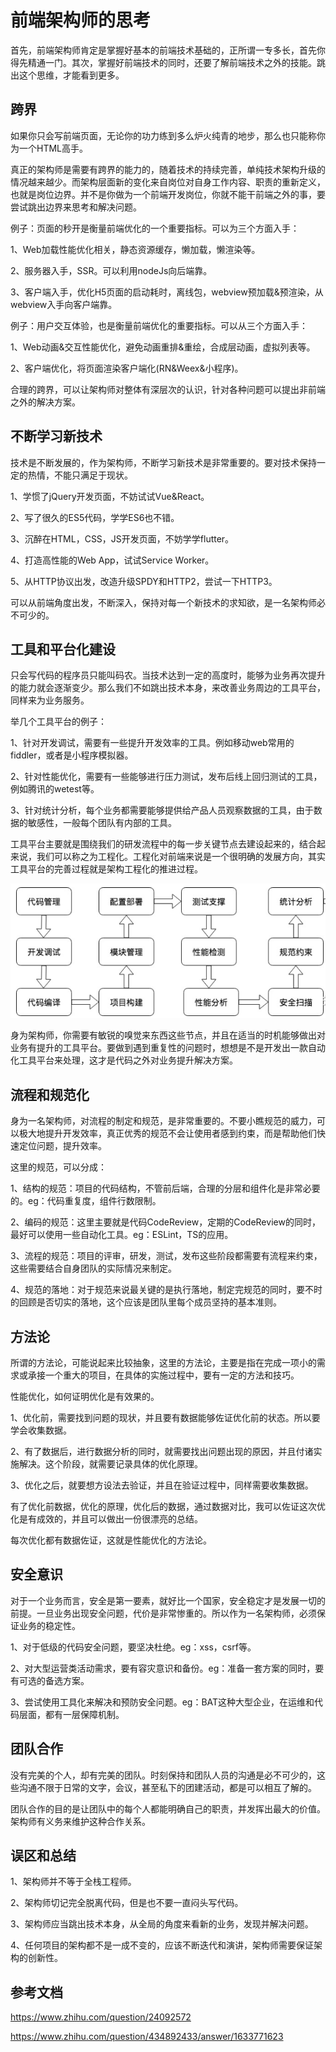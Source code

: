 # 前端架构师的思考

首先，前端架构师肯定是掌握好基本的前端技术基础的，正所谓一专多长，首先你得先精通一门。其次，掌握好前端技术的同时，还要了解前端技术之外的技能。跳出这个思维，才能看到更多。

## 跨界

如果你只会写前端页面，无论你的功力练到多么炉火纯青的地步，那么也只能称你为一个HTML高手。

真正的架构师是需要有跨界的能力的，随着技术的持续完善，单纯技术架构升级的情况越来越少。而架构层面新的变化来自岗位对自身工作内容、职责的重新定义，也就是岗位边界。并不是你做为一个前端开发岗位，你就不能干前端之外的事，要尝试跳出边界来思考和解决问题。

例子：页面的秒开是衡量前端优化的一个重要指标。可以为三个方面入手：

1、Web加载性能优化相关，静态资源缓存，懒加载，懒渲染等。

2、服务器入手，SSR。可以利用nodeJs向后端靠。

3、客户端入手，优化H5页面的启动耗时，离线包，webview预加载&预渲染，从webview入手向客户端靠。

例子：用户交互体验，也是衡量前端优化的重要指标。可以从三个方面入手：

1、Web动画&交互性能优化，避免动画重排&重绘，合成层动画，虚拟列表等。

2、客户端优化，将页面渲染客户端化(RN&Weex&小程序)。

合理的跨界，可以让架构师对整体有深层次的认识，针对各种问题可以提出非前端之外的解决方案。

## 不断学习新技术

技术是不断发展的，作为架构师，不断学习新技术是非常重要的。要对技术保持一定的热情，不能只满足于现状。

1、学惯了jQuery开发页面，不妨试试Vue&React。

2、写了很久的ES5代码，学学ES6也不错。

3、沉醉在HTML，CSS，JS开发页面，不妨学学flutter。

4、打造高性能的Web App，试试Service Worker。

5、从HTTP协议出发，改造升级SPDY和HTTP2，尝试一下HTTP3。

可以从前端角度出发，不断深入，保持对每一个新技术的求知欲，是一名架构师必不可少的。

## 工具和平台化建设

只会写代码的程序员只能叫码农。当技术达到一定的高度时，能够为业务再次提升的能力就会逐渐变少。那么我们不如跳出技术本身，来改善业务周边的工具平台，同样来为业务服务。

举几个工具平台的例子：

1、针对开发调试，需要有一些提升开发效率的工具。例如移动web常用的fiddler，或者是小程序模拟器。

2、针对性能优化，需要有一些能够进行压力测试，发布后线上回归测试的工具，例如腾讯的wetest等。

3、针对统计分析，每个业务都需要能够提供给产品人员观察数据的工具，由于数据的敏感性，一般每个团队有内部的工具。

工具平台主要就是围绕我们的研发流程中的每一步关键节点去建设起来的，结合起来说，我们可以称之为工程化。工程化对前端来说是一个很明确的发展方向，其实工具平台的完善过程就是架构工程化的推进过程。

![工具和平台化流程节点](/note/assets/imgs/fe-tool-platform.png)

身为架构师，你需要有敏锐的嗅觉来东西这些节点，并且在适当的时机能够做出对业务有提升的工具平台。要做到遇到重复性的问题时，想想是不是开发出一款自动化工具平台来处理，这才是代码之外对业务提升解决方案。

## 流程和规范化

身为一名架构师，对流程的制定和规范，是非常重要的。不要小瞧规范的威力，可以极大地提升开发效率，真正优秀的规范不会让使用者感到约束，而是帮助他们快速定位问题，提升效率。

这里的规范，可以分成：

1、结构的规范：项目的代码结构，不管前后端，合理的分层和组件化是非常必要的。eg：代码重复度，组件行数限制。

2、编码的规范：这里主要就是代码CodeReview，定期的CodeReview的同时，最好可以使用一些自动化工具。eg：ESLint，TS的应用。

3、流程的规范：项目的评审，研发，测试，发布这些阶段都需要有流程来约束，这些需要结合自身团队的实际情况来制定。

4、规范的落地：对于规范来说最关键的是执行落地，制定完规范的同时，要不时的回顾是否切实的落地，这个应该是团队里每个成员坚持的基本准则。

## 方法论

所谓的方法论，可能说起来比较抽象，这里的方法论，主要是指在完成一项小的需求或承接一个重大的项目，在具体的实施过程中，要有一定的方法和技巧。

性能优化，如何证明优化是有效果的。

1、优化前，需要找到问题的现状，并且要有数据能够佐证优化前的状态。所以要学会收集数据。

2、有了数据后，进行数据分析的同时，就需要找出问题出现的原因，并且付诸实施解决。这个阶段，就需要记录具体的优化原理。

3、优化之后，就要想方设法去验证，并且在验证过程中，同样需要收集数据。

有了优化前数据，优化的原理，优化后的数据，通过数据对比，我可以佐证这次优化是有成效的，并且可以做出一份很漂亮的总结。

每次优化都有数据佐证，这就是性能优化的方法论。

## 安全意识

对于一个业务而言，安全是第一要素，就好比一个国家，安全稳定才是发展一切的前提。一旦业务出现安全问题，代价是非常惨重的。所以作为一名架构师，必须保证业务的稳定性。

1、对于低级的代码安全问题，要坚决杜绝。eg：xss，csrf等。

2、对大型运营类活动需求，要有容灾意识和备份。eg：准备一套方案的同时，要有可选的备选方案。

3、尝试使用工具化来解决和预防安全问题。eg：BAT这种大型企业，在运维和代码层面，都有一层保障机制。

## 团队合作

没有完美的个人，却有完美的团队。时刻保持和团队人员的沟通是必不可少的，这些沟通不限于日常的文字，会议，甚至私下的团建活动，都是可以相互了解的。

团队合作的目的是让团队中的每个人都能明确自己的职责，并发挥出最大的价值。架构师有义务来维护这种合作关系。

## 误区和总结

1、架构师并不等于全栈工程师。

2、架构师切记完全脱离代码，但是也不要一直闷头写代码。

3、架构师应当跳出技术本身，从全局的角度来看新的业务，发现并解决问题。

4、任何项目的架构都不是一成不变的，应该不断迭代和演讲，架构师需要保证架构的创新性。


## 参考文档

https://www.zhihu.com/question/24092572

https://www.zhihu.com/question/434892433/answer/1633771623